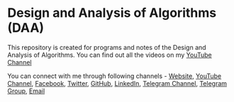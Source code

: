 # Design and Analysis of Algorithms (DAA)
This repository is created for programs and notes of the Design and Analysis of Algorithms.
You can find out all the videos on my [YouTube Channel](https://www.youtube.com/playlist?list=PLxfKk7QmiRx7KSGSTWIwz6FnDaV6h4lE4)


You can connect with me through following channels - [Website](http://www.theeasyconcepts.com/), [YouTube Channel](https://www.youtube.com/c/theeasyconcepts), [Facebook](https://www.facebook.com/theeasyconcepts/), [Twitter](https://twitter.com/theeasyconcepts), [GitHub](https://github.com/deepakuniyaliit/), [LinkedIn](https://www.linkedin.com/in/deepakuniyaliit/), [Telegram Channel](https://t.me/theeasyconcepts), [Telegram Group](https://t.me/easy_concepts), [Email](theeasyconcepts@gmail.com)
